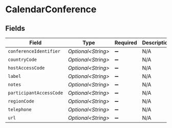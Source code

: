# CalendarConference


## Fields

| Field                   | Type                    | Required                | Description             |
| ----------------------- | ----------------------- | ----------------------- | ----------------------- |
| `conferenceIdentifier`  | *Optional\<String>*     | :heavy_minus_sign:      | N/A                     |
| `countryCode`           | *Optional\<String>*     | :heavy_minus_sign:      | N/A                     |
| `hostAccessCode`        | *Optional\<String>*     | :heavy_minus_sign:      | N/A                     |
| `label`                 | *Optional\<String>*     | :heavy_minus_sign:      | N/A                     |
| `notes`                 | *Optional\<String>*     | :heavy_minus_sign:      | N/A                     |
| `participantAccessCode` | *Optional\<String>*     | :heavy_minus_sign:      | N/A                     |
| `regionCode`            | *Optional\<String>*     | :heavy_minus_sign:      | N/A                     |
| `telephone`             | *Optional\<String>*     | :heavy_minus_sign:      | N/A                     |
| `url`                   | *Optional\<String>*     | :heavy_minus_sign:      | N/A                     |